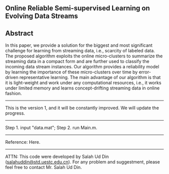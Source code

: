 Online Reliable Semi-supervised Learning on Evolving Data Streams
-------------------------------------------------------------------------------------------------------------------------------
Abstract
-------------------------------------------------------------------------------------------------------------------------------
In this paper, we provide a solution for the biggest and most significant challenge for learning from streaming data, i.e., scarcity of labeled data. The proposed algorithm exploits the online micro-clusters to summarize the streaming data in a compact form and are further used to classify the incoming data stream instances. Our algorithm provides a reliability model by learning the importance of these micro-clusters over time by error-driven representative learning. The main advantage of our algorithm is that it is light-weight and work under any computational resources, i.e., it works under limited memory and learns concept-drifting streaming data in online fashion.

-------------------------------------------------------------------------------------------------------------------------------

This is the version 1, and it will be constantly improved. We will update the progress.

-------------------------------------------------------------------------------------------------------------------------------

Step 1. input "data.mat";  Step 2. run Main.m.

-------------------------------------------------------------------------------------------------------------------------------

Reference: Here.

-------------------------------------------------------------------------------------------------------------------------------
ATTN: This code were developed by Salah Ud Din (salahuddin@std.uestc.edu.cn). For any problem and suggestment, please feel free to contact Mr. Salah Ud Din.
